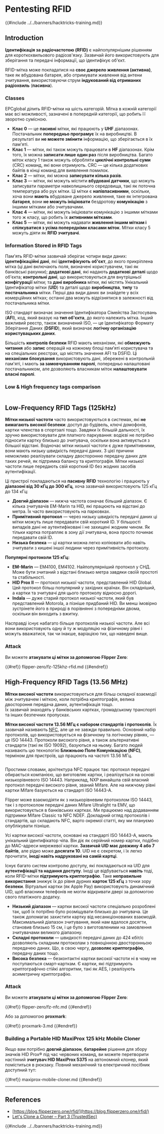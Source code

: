 # Pentesting RFID

{{#include ../../banners/hacktricks-training.md}}

## Introduction

**Ідентифікація за радіочастотою (RFID)** є найпопулярнішим рішенням для короткохвильового радіозв'язку. Зазвичай його використовують для зберігання та передачі інформації, що ідентифікує об'єкт.

RFID-мітка може покладатися на **своє джерело живлення (активна)**, таке як вбудована батарея, або отримувати живлення від антени зчитування, використовуючи струм **індукований від отриманих радіохвиль** (**пасивна**).

### Classes

EPCglobal ділить RFID-мітки на шість категорій. Мітка в кожній категорії має всі можливості, зазначені в попередній категорії, що робить її зворотно сумісною.

- **Клас 0** — це **пасивні** мітки, які працюють у **UHF** діапазонах. Постачальник **попередньо програмує** їх на виробництві. В результаті ви **не можете змінити** інформацію, що зберігається в їх пам'яті.
- **Клас 1** — мітки, які також можуть працювати в **HF** діапазонах. Крім того, їх можна **записати лише один раз** після виробництва. Багато міток класу 1 також можуть обробляти **циклічні контрольні суми** (CRC) команд, які вони отримують. CRC — це кілька додаткових байтів в кінці команд для виявлення помилок.
- **Клас 2** — мітки, які можна **записувати кілька разів**.
- **Клас 3** — мітки, які можуть містити **вбудовані датчики**, що можуть записувати параметри навколишнього середовища, такі як поточна температура або рух мітки. Ці мітки є **напівпасивними**, оскільки, хоча вони **мають** вбудоване джерело живлення, таке як інтегрована **батарея**, вони **не можуть ініціювати** бездротову **комунікацію** з іншими мітками або зчитувачами.
- **Клас 4** — мітки, які можуть ініціювати комунікацію з іншими мітками того ж класу, що робить їх **активними мітками**.
- **Клас 5** — мітки, які можуть надавати **живлення іншим міткам і спілкуватися з усіма попередніми класами міток**. Мітки класу 5 можуть діяти як **RFID зчитувачі**.

### Information Stored in RFID Tags

Пам'ять RFID-мітки зазвичай зберігає чотири види даних: **ідентифікаційні дані**, які **ідентифікують** **об'єкт**, до якого прикріплена мітка (ці дані включають поля, визначені користувачем, такі як банківські рахунки); **додаткові дані**, які надають **додаткові** **деталі** щодо об'єкта; **контрольні дані**, що використовуються для внутрішньої **конфігурації** мітки; та **дані виробника** мітки, які містять Унікальний Ідентифікатор мітки (**UID**) та деталі щодо **виробництва**, **типу** та **постачальника** мітки. Перші два види даних ви знайдете у всіх комерційних мітках; останні два можуть відрізнятися в залежності від постачальника мітки.

ISO стандарт визначає значення Ідентифікатора Сімейства Застосувань (**AFI**), код, який вказує на **тип об'єкта**, до якого належить мітка. Інший важливий реєстр, також визначений ISO, — це Ідентифікатор Формату Зберігання Даних (**DSFID**), який визначає **логічну організацію користувацьких даних**.

Більшість **контролів безпеки** RFID мають механізми, які **обмежують** **читання** або **запис** операцій на кожному блоці пам'яті користувача та на спеціальних реєстрах, що містять значення AFI та DSFID. Ці **механізми блокування** використовують дані, збережені в контрольній пам'яті, і мають **за замовчуванням паролі**, попередньо налаштовані постачальником, але дозволяють власникам міток **налаштовувати власні паролі**.

### Low & High frequency tags comparison

<figure><img src="../../images/image (983).png" alt=""><figcaption></figcaption></figure>

## Low-Frequency RFID Tags (125kHz)

**Мітки низької частоти** часто використовуються в системах, які **не вимагають високої безпеки**: доступ до будівель, ключі домофонів, картки членства в спортзалі тощо. Завдяки їх більшій дальності, їх зручно використовувати для платного паркування: водієві не потрібно підносити картку близько до зчитувача, оскільки вона активується з більшої відстані. Водночас мітки низької частоти є дуже примітивними, вони мають низьку швидкість передачі даних. З цієї причини неможливо реалізувати складну двосторонню передачу даних для таких речей, як підтримка балансу та криптографія. Мітки низької частоти лише передають свій короткий ID без жодних засобів аутентифікації.

Ці пристрої покладаються на **пасивну** **RFID** технологію і працюють у **діапазоні від 30 кГц до 300 кГц**, хоча зазвичай використовують 125 кГц до 134 кГц:

- **Довгий діапазон** — нижча частота означає більший діапазон. Є кілька зчитувачів EM-Marin та HID, які працюють на відстані до метра. Їх часто використовують на парковках.
- **Примітивний протокол** — через низьку швидкість передачі даних ці мітки можуть лише передавати свій короткий ID. У більшості випадків дані не аутентифіковані і не захищені жодним чином. Як тільки картка потрапляє в зону дії зчитувача, вона просто починає передавати свій ID.
- **Низька безпека** — ці картки можна легко копіювати або навіть зчитувати з кишені іншої людини через примітивність протоколу.

**Популярні протоколи 125 кГц:**

- **EM-Marin** — EM4100, EM4102. Найпопулярніший протокол у СНД. Може бути зчитаний з відстані близько метра завдяки своїй простоті та стабільності.
- **HID Prox II** — протокол низької частоти, представлений HID Global. Цей протокол більш популярний у західних країнах. Він складніший, а картки та зчитувачі для цього протоколу відносно дорогі.
- **Indala** — дуже старий протокол низької частоти, який був представлений Motorola, а пізніше придбаний HID. Ви менш імовірно зустрінете його в природі в порівнянні з попередніми двома, оскільки він виходить з вжитку.

Насправді існує набагато більше протоколів низької частоти. Але всі вони використовують одну й ту ж модуляцію на фізичному рівні і можуть вважатися, так чи інакше, варіацією тих, що наведені вище.

### Attack

Ви можете **атакувати ці мітки за допомогою Flipper Zero**:

{{#ref}}
flipper-zero/fz-125khz-rfid.md
{{#endref}}

## High-Frequency RFID Tags (13.56 MHz)

**Мітки високої частоти** використовуються для більш складної взаємодії між зчитувачем і міткою, коли потрібна криптографія, велика двостороння передача даних, аутентифікація тощо.\
Їх зазвичай знаходять у банківських картках, громадському транспорті та інших безпечних пропусках.

**Мітки високої частоти 13.56 МГц є набором стандартів і протоколів**. Їх зазвичай називають [NFC](https://nfc-forum.org/what-is-nfc/about-the-technology/), але це не завжди правильно. Основний набір протоколів, що використовується на фізичному та логічному рівнях, — це ISO 14443. Протоколи високого рівня, а також альтернативні стандарти (такі як ISO 19092), базуються на ньому. Багато людей називають цю технологію **Ближньою Поле Комунікацією (NFC)**, терміном для пристроїв, що працюють на частоті 13.56 МГц.

<figure><img src="../../images/image (930).png" alt=""><figcaption></figcaption></figure>

Простими словами, архітектура NFC працює так: протокол передачі обирається компанією, що виготовляє картки, і реалізується на основі низькорівневого ISO 14443. Наприклад, NXP винайшла свій власний протокол передачі високого рівня, званий Mifare. Але на нижчому рівні картки Mifare базуються на стандарті ISO 14443-A.

Flipper може взаємодіяти як з низькорівневим протоколом ISO 14443, так і з протоколом передачі даних Mifare Ultralight та EMV, що використовується в банківських картках. Ми працюємо над додаванням підтримки Mifare Classic та NFC NDEF. Докладний огляд протоколів і стандартів, що складають NFC, варто окремої статті, яку ми плануємо опублікувати пізніше.

Усі картки високої частоти, основані на стандарті ISO 14443-A, мають унікальний ідентифікатор чіпа. Він діє як серійний номер картки, подібно до MAC-адреси мережевої картки. **Зазвичай UID має довжину 4 або 7 байтів**, але рідко може **досягати 10**. UID не є секретом, і їх легко прочитати, **іноді навіть надруковані на самій картці**.

Існує багато систем контролю доступу, які покладаються на UID для **аутентифікації та надання доступу**. Іноді це відбувається **навіть** тоді, коли RFID-мітки **підтримують криптографію**. Таке **неправильне використання** знижує їх до рівня дурних **карток 125 кГц** з точки зору **безпеки**. Віртуальні картки (як Apple Pay) використовують динамічний UID, щоб власники телефонів не могли відкривати двері за допомогою свого платіжного додатку.

- **Низький діапазон** — картки високої частоти спеціально розроблені так, щоб їх потрібно було розміщувати близько до зчитувача. Це також допомагає захистити картку від несанкціонованих взаємодій. Максимальний діапазон зчитування, який нам вдалося досягти, становив близько 15 см, і це було з виготовленими на замовлення зчитувачами великого діапазону.
- **Складні протоколи** — швидкості передачі даних до 424 кбіт/с дозволяють складним протоколам з повноцінною двосторонньою передачею даних. Що, в свою чергу, **дозволяє криптографію**, передачу даних тощо.
- **Висока безпека** — безконтактні картки високої частоти ні в чому не поступаються смарт-карткам. Є картки, які підтримують криптографічно стійкі алгоритми, такі як AES, і реалізують асиметричну криптографію.

### Attack

Ви можете **атакувати ці мітки за допомогою Flipper Zero**:

{{#ref}}
flipper-zero/fz-nfc.md
{{#endref}}

Або за допомогою **proxmark**:

{{#ref}}
proxmark-3.md
{{#endref}}

### Building a Portable HID MaxiProx 125 kHz Mobile Cloner

Якщо вам потрібно **довгий діапазон**, **батарейне** рішення для збору значків HID Prox® під час червоних команд, ви можете перетворити настінний **зчитувач HID MaxiProx 5375** на автономний клонер, який поміститься в рюкзаку. Повний механічний та електричний посібник доступний тут:

{{#ref}}
maxiprox-mobile-cloner.md
{{#endref}}

---

## References

- [https://blog.flipperzero.one/rfid/](https://blog.flipperzero.one/rfid/)
- [Let's Clone a Cloner – Part 3 (TrustedSec)](https://trustedsec.com/blog/lets-clone-a-cloner-part-3-putting-it-all-together)

{{#include ../../banners/hacktricks-training.md}}
